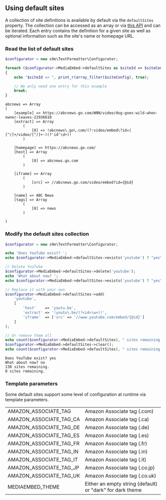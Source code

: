 <h2>Using default sites</h2>

A collection of site definitions is available by default via the `defaultSites` property. The collection can be accessed as an array or via [this API](https://s9e.github.io/TextFormatter/api/s9e/TextFormatter/Plugins/MediaEmbed/Configurator/Collections/SiteDefinitionCollection.html) and can be iterated. Each entry contains the definition for a given site as well as optional information such as the site's name or homepage URL.


### Read the list of default sites

```php
$configurator = new s9e\TextFormatter\Configurator;

foreach ($configurator->MediaEmbed->defaultSites as $siteId => $siteConfig)
{
	echo "$siteId => ", print_r(array_filter($siteConfig), true);

	// We only need one entry for this example
	break;
}
```
```
abcnews => Array
(
    [example] => https://abcnews.go.com/WNN/video/dog-goes-wild-when-owner-leaves-22936610
    [extract] => Array
        (
            [0] => !abcnews\.go\.com/(?:video/embed\?id=|[^/]+/video/[^/]+-)(?'id'\d+)!
        )

    [homepage] => https://abcnews.go.com/
    [host] => Array
        (
            [0] => abcnews.go.com
        )

    [iframe] => Array
        (
            [src] => //abcnews.go.com/video/embed?id={@id}
        )

    [name] => ABC News
    [tags] => Array
        (
            [0] => news
        )

)
```


### Modify the default sites collection

```php
$configurator = new s9e\TextFormatter\Configurator;

echo 'Does YouTube exist? ';
echo $configurator->MediaEmbed->defaultSites->exists('youtube') ? "yes\n" : "no\n";

// Delete YouTube
$configurator->MediaEmbed->defaultSites->delete('youtube');
echo 'What about now? ';
echo $configurator->MediaEmbed->defaultSites->exists('youtube') ? "yes\n" : "no\n";

// Replace it with your own
$configurator->MediaEmbed->defaultSites->add(
	'youtube',
	[
		'host'    => 'youtu.be',
		'extract' => '!youtu\.be/(?<id>\w+)!',
		'iframe'  => ['src' => '//www.youtube.com/embed/{@id}']
	]
);

// Or remove them all
echo count($configurator->MediaEmbed->defaultSites), " sites remaining.\n";
$configurator->MediaEmbed->defaultSites->clear();
echo count($configurator->MediaEmbed->defaultSites), " sites remaining.\n";
```
```
Does YouTube exist? yes
What about now? no
130 sites remaining.
0 sites remaining.
```


### Template parameters

Some default sites support some level of configuration at runtime via template parameters.

<table>
	<tr>
		<td>AMAZON_ASSOCIATE_TAG</td>
		<td>Amazon Associate tag (.com)</td>
	</tr>
	<tr>
		<td>AMAZON_ASSOCIATE_TAG_CA</td>
		<td>Amazon Associate tag (.ca)</td>
	</tr>
	<tr>
		<td>AMAZON_ASSOCIATE_TAG_DE</td>
		<td>Amazon Associate tag (.de)</td>
	</tr>
	<tr>
		<td>AMAZON_ASSOCIATE_TAG_ES</td>
		<td>Amazon Associate tag (.es)</td>
	</tr>
	<tr>
		<td>AMAZON_ASSOCIATE_TAG_FR</td>
		<td>Amazon Associate tag (.fr)</td>
	</tr>
	<tr>
		<td>AMAZON_ASSOCIATE_TAG_IN</td>
		<td>Amazon Associate tag (.in)</td>
	</tr>
	<tr>
		<td>AMAZON_ASSOCIATE_TAG_IT</td>
		<td>Amazon Associate tag (.it)</td>
	</tr>
	<tr>
		<td>AMAZON_ASSOCIATE_TAG_JP</td>
		<td>Amazon Associate tag (.co.jp)</td>
	</tr>
	<tr>
		<td>AMAZON_ASSOCIATE_TAG_UK</td>
		<td>Amazon Associate tag (.co.uk)</td>
	</tr>
	<tr>
		<td>MEDIAEMBED_THEME</td>
		<td>Either an empty string (default) or "dark" for dark theme</td>
	</tr>
</table>
